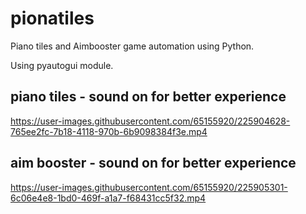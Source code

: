 # pionatiles

Piano tiles and Aimbooster game automation using Python.

Using pyautogui module.


## piano tiles - sound on for better experience
https://user-images.githubusercontent.com/65155920/225904628-765ee2fc-7b18-4118-970b-6b9098384f3e.mp4

## aim booster - sound on for better experience

https://user-images.githubusercontent.com/65155920/225905301-6c06e4e8-1bd0-469f-a1a7-f68431cc5f32.mp4

